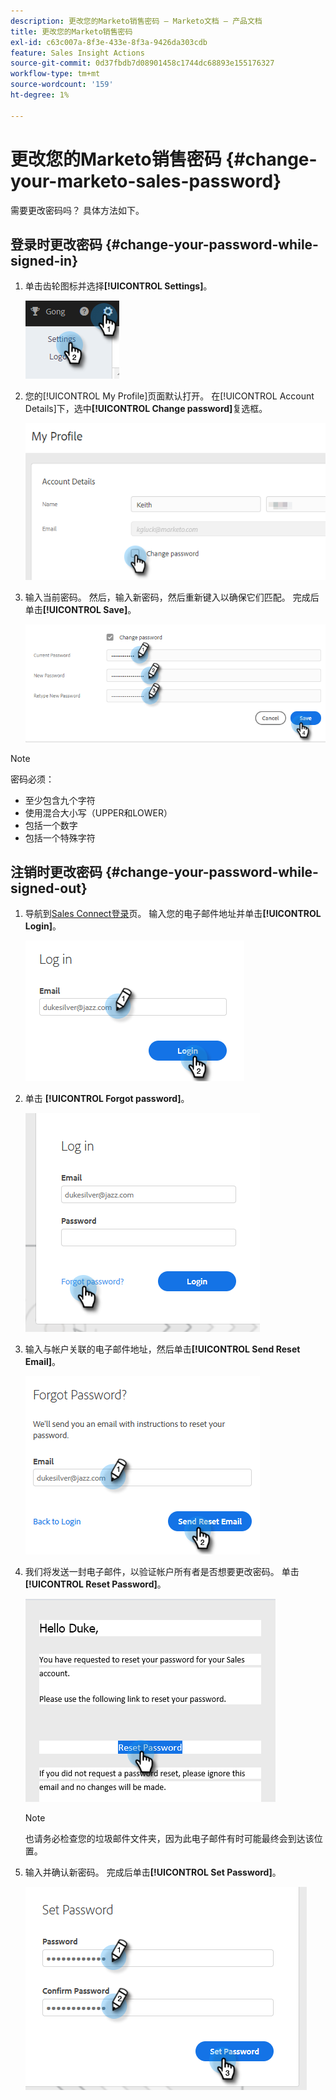 ```yaml
---
description: 更改您的Marketo销售密码 — Marketo文档 — 产品文档
title: 更改您的Marketo销售密码
exl-id: c63c007a-8f3e-433e-8f3a-9426da303cdb
feature: Sales Insight Actions
source-git-commit: 0d37fbdb7d08901458c1744dc68893e155176327
workflow-type: tm+mt
source-wordcount: '159'
ht-degree: 1%

---
```


# 更改您的Marketo销售密码 {#change-your-marketo-sales-password}

需要更改密码吗？ 具体方法如下。

## 登录时更改密码 {#change-your-password-while-signed-in}

1. 单击齿轮图标并选择&#x200B;**[!UICONTROL Settings]**。

   ![](assets/change-your-marketo-sales-password-1.png)

1. 您的[!UICONTROL My Profile]页面默认打开。 在[!UICONTROL Account Details]下，选中&#x200B;**[!UICONTROL Change password]**&#x200B;复选框。

   ![](assets/change-your-marketo-sales-password-2.png)

1. 输入当前密码。 然后，输入新密码，然后重新键入以确保它们匹配。 完成后单击&#x200B;**[!UICONTROL Save]**。

   ![](assets/change-your-marketo-sales-password-3.png)

>[!NOTE]
>
>密码必须：
>
>* 至少包含九个字符
>* 使用混合大小写（UPPER和LOWER）
>* 包括一个数字
>* 包括一个特殊字符

## 注销时更改密码 {#change-your-password-while-signed-out}

1. 导航到[Sales Connect登录](https://toutapp.com/login)页。 输入您的电子邮件地址并单击&#x200B;**[!UICONTROL Login]**。

   ![](assets/change-your-marketo-sales-password-4.png)

1. 单击 **[!UICONTROL Forgot password]**。

   ![](assets/change-your-marketo-sales-password-5.png)

1. 输入与帐户关联的电子邮件地址，然后单击&#x200B;**[!UICONTROL Send Reset Email]**。

   ![](assets/change-your-marketo-sales-password-6.png)

1. 我们将发送一封电子邮件，以验证帐户所有者是否想要更改密码。 单击 **[!UICONTROL Reset Password]**。

   ![](assets/change-your-marketo-sales-password-7.png)

   >[!NOTE]
   >
   >也请务必检查您的垃圾邮件文件夹，因为此电子邮件有时可能最终会到达该位置。

1. 输入并确认新密码。 完成后单击&#x200B;**[!UICONTROL Set Password]**。

   ![](assets/change-your-marketo-sales-password-8.png)
